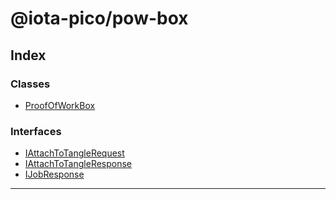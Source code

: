 
#  @iota-pico/pow-box

## Index

### Classes

* [ProofOfWorkBox](classes/proofofworkbox.md)

### Interfaces

* [IAttachToTangleRequest](interfaces/iattachtotanglerequest.md)
* [IAttachToTangleResponse](interfaces/iattachtotangleresponse.md)
* [IJobResponse](interfaces/ijobresponse.md)

---

